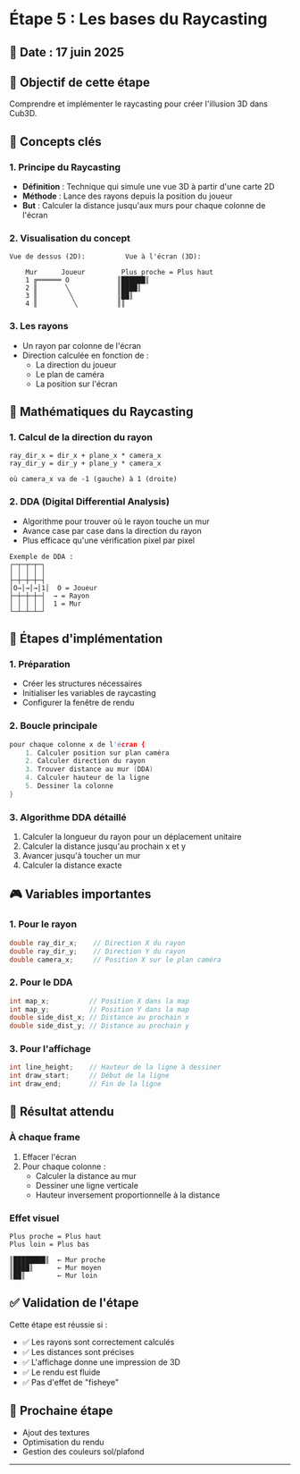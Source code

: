# Étape 5 : Les bases du Raycasting

## 📅 Date : 17 juin 2025

## 🎯 Objectif de cette étape
Comprendre et implémenter le raycasting pour créer l'illusion 3D dans Cub3D.

## 🧠 Concepts clés

### 1. Principe du Raycasting
- **Définition** : Technique qui simule une vue 3D à partir d'une carte 2D
- **Méthode** : Lance des rayons depuis la position du joueur
- **But** : Calculer la distance jusqu'aux murs pour chaque colonne de l'écran

### 2. Visualisation du concept
```
Vue de dessus (2D):          Vue à l'écran (3D):
                            
    Mur      Joueur         Plus proche = Plus haut
    1 ╔══════ O            ║██████║
    2 ║       ╲            ║████║
    3 ║        ╲           ║██║
    4 ║         ╲          ║║
```

### 3. Les rayons
- Un rayon par colonne de l'écran
- Direction calculée en fonction de :
  * La direction du joueur
  * Le plan de caméra
  * La position sur l'écran

## 📐 Mathématiques du Raycasting

### 1. Calcul de la direction du rayon
```
ray_dir_x = dir_x + plane_x * camera_x
ray_dir_y = dir_y + plane_y * camera_x

où camera_x va de -1 (gauche) à 1 (droite)
```

### 2. DDA (Digital Differential Analysis)
- Algorithme pour trouver où le rayon touche un mur
- Avance case par case dans la direction du rayon
- Plus efficace qu'une vérification pixel par pixel

```
Exemple de DDA :
┌─┬─┬─┬─┐
│ │ │ │ │
├─┼─┼─┼─┤
│O→│→│→│1│  O = Joueur
├─┼─┼─┼─┤  → = Rayon
│ │ │ │ │  1 = Mur
└─┴─┴─┴─┘
```

## 🔨 Étapes d'implémentation

### 1. Préparation
- Créer les structures nécessaires
- Initialiser les variables de raycasting
- Configurer la fenêtre de rendu

### 2. Boucle principale
```c
pour chaque colonne x de l'écran {
    1. Calculer position sur plan caméra
    2. Calculer direction du rayon
    3. Trouver distance au mur (DDA)
    4. Calculer hauteur de la ligne
    5. Dessiner la colonne
}
```

### 3. Algorithme DDA détaillé
1. Calculer la longueur du rayon pour un déplacement unitaire
2. Calculer la distance jusqu'au prochain x et y
3. Avancer jusqu'à toucher un mur
4. Calculer la distance exacte

## 🎮 Variables importantes

### 1. Pour le rayon
```c
double ray_dir_x;    // Direction X du rayon
double ray_dir_y;    // Direction Y du rayon
double camera_x;     // Position X sur le plan caméra
```

### 2. Pour le DDA
```c
int map_x;          // Position X dans la map
int map_y;          // Position Y dans la map
double side_dist_x; // Distance au prochain x
double side_dist_y; // Distance au prochain y
```

### 3. Pour l'affichage
```c
int line_height;    // Hauteur de la ligne à dessiner
int draw_start;     // Début de la ligne
int draw_end;       // Fin de la ligne
```

## 🎯 Résultat attendu

### À chaque frame
1. Effacer l'écran
2. Pour chaque colonne :
   - Calculer la distance au mur
   - Dessiner une ligne verticale
   - Hauteur inversement proportionnelle à la distance

### Effet visuel
```
Plus proche = Plus haut
Plus loin = Plus bas

║████████║  ← Mur proche
║████║      ← Mur moyen
║██║        ← Mur loin
```

## ✅ Validation de l'étape

Cette étape est réussie si :
- ✅ Les rayons sont correctement calculés
- ✅ Les distances sont précises
- ✅ L'affichage donne une impression de 3D
- ✅ Le rendu est fluide
- ✅ Pas d'effet de "fisheye"

## 🚀 Prochaine étape
- Ajout des textures
- Optimisation du rendu
- Gestion des couleurs sol/plafond

--- 